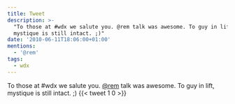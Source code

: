 ```yaml
---
title: Tweet
description: >-
  "To those at #wdx we salute you. @rem talk was awesome. To guy in lift,
  mystique is still intact. ;)"
date: '2010-06-11T18:06:00+01:00'
mentions:
  - '@rem'
tags:
  - wdx
---
```

To those at #wdx we salute you. [@rem](https://twitter.com/@rem) talk was awesome. To guy in lift, mystique is still intact. ;)
      {{< tweet 1 0 >}}
    
